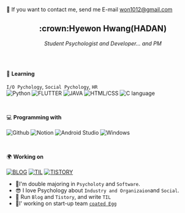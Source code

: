 <!-- icons here https://simpleicons.org/ -->

💬   If you want to contact me, send me E-mail <a href="mailto:won1012@gmail.com">won1012@gmail.com</a></p>

<h2 align='center'><strong>:crown:Hyewon Hwang</strong>(HADAN)</h2>
<p align='center'><i>Student Psychologist and Developer... and PM</i></p><br>
<br>

:paw_prints: **Learning**<br><br>
`I/O Pychology`, `Social Pychology`, `HR`
<br>
![Python](https://img.shields.io/badge/-Python-5981c2?logo=Python&logoColor=white&labelColor=5981c2)
![FLUTTER](https://img.shields.io/badge/-FLUTTER-03c0ff?logo=FLUTTER&logoColor=white&labelColor=03c0ff)
![JAVA](https://img.shields.io/badge/-JAVA-ff5d57?logo=JAVA&logoColor=white&labelColor=ff5d57)
![HTML/CSS](https://img.shields.io/badge/-HTML/CSS-ff8357)
![C language](https://img.shields.io/badge/-C%20language-lightgrey?logo=C&logoColor=white&labelColor=lightgrey)


<br>

💻 **Programming with**<br><br>
![Github](https://img.shields.io/badge/-Github-black?logo=GitHub&logoColor=white&labelColor=black)
![Notion](https://img.shields.io/badge/-Notion-grey?logo=Notion&logoColor=white&labelColor=grey)
![Android Studio](https://img.shields.io/badge/-Android%20Studio-green?logo=android&logoColor=white&labelColor=green)
![Windows](https://img.shields.io/badge/-Windows-indigo?logo=Windows&logoColor=white&labelColor=indigo)

<br>

🌍 **Working on**<br><br>
[![BLOG](https://img.shields.io/badge/-BLOG-79b3a4?logo=GitHub&logoColor=white&labelColor=79b3a4)](https://hadan-hwh.github.io)
[![TIL](https://img.shields.io/badge/-TIL-007399?logo=GitHub&logoColor=white&labelColor=007399)](https://github.com/hadan-HwH/TIL)
[![TISTORY](https://img.shields.io/badge/-TISTORY-a86eff)](https://spaceunderthe.tistory.com/)

- :school_satchel:I'm double majoring in `Psycholoty` and `Software`.
- :sunglasses: I love Psychology about `Industry and Organizaion`and `Social`.
- :dash: Run `Blog` and `Tistory`, and write `TIL`
- :egg:I' working on start-up team [`coated Egg`](https://www.innerscent.net)
